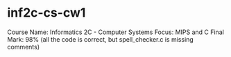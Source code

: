 # inf2c-cs-cw1
Course Name: Informatics 2C - Computer Systems
Focus: MIPS and C
Final Mark: 98% (all the code is correct, but spell_checker.c is missing comments)
